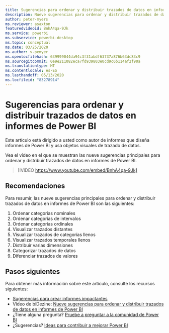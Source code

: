 ```yaml
---
title: Sugerencias para ordenar y distribuir trazados de datos en informes de Power BI
description: Nueve sugerencias para ordenar y distribuir trazados de datos en objetos visuales de informes de Power BI, en Power BI Desktop o el servicio Power BI.
author: peter-myers
ms.reviewer: asaxton
featuredvideoid: BnhA4qa-9Jk
ms.service: powerbi
ms.subservice: powerbi-desktop
ms.topic: conceptual
ms.date: 03/25/2020
ms.author: v-pemyer
ms.openlocfilehash: 639999044da94c3f31abdf63737a876b63dc83c9
ms.sourcegitcommit: 0e9e211082eca7fd939803e0cd9c6b114af2f90a
ms.translationtype: HT
ms.contentlocale: es-ES
ms.lasthandoff: 05/13/2020
ms.locfileid: "83278914"
---
```

# <a name="tips-to-sort-and-distribute-data-plots-in-power-bi-reports"></a>Sugerencias para ordenar y distribuir trazados de datos en informes de Power BI

Este artículo está dirigido a usted como autor de informes que diseña informes de Power BI y usa objetos visuales de trazado de datos.

Vea el vídeo en el que se muestran las nueve sugerencias principales para ordenar y distribuir trazados de datos en informes de Power BI.

> [!VIDEO https://www.youtube.com/embed/BnhA4qa-9Jk]

## <a name="tips"></a>Recomendaciones

Para resumir, las nueve sugerencias principales para ordenar y distribuir trazados de datos en informes de Power BI son las siguientes:

1. Ordenar categorías nominales
1. Ordenar categorías de intervalos
1. Ordenar categorías ordinales
1. Visualizar trazados distantes
1. Visualizar trazados de categorías llenos
1. Visualizar trazados temporales llenos
1. Distribuir varias dimensiones
1. Categorizar trazados de datos
1. Diferenciar trazados de valores

## <a name="next-steps"></a>Pasos siguientes

Para obtener más información sobre este artículo, consulte los recursos siguientes:

- [Sugerencias para crear informes impactantes](../create-reports/desktop-tips-and-tricks-for-creating-reports.md)
- Vídeo de biDezine: [Nueve sugerencias para ordenar y distribuir trazados de datos en informes de Power BI](https://www.youtube.com/watch?v=BnhA4qa-9Jk)
- ¿Tiene alguna pregunta? [Pruebe a preguntar a la comunidad de Power BI](https://community.powerbi.com/)
- ¿Sugerencias? [Ideas para contribuir a mejorar Power BI](https://ideas.powerbi.com/)

